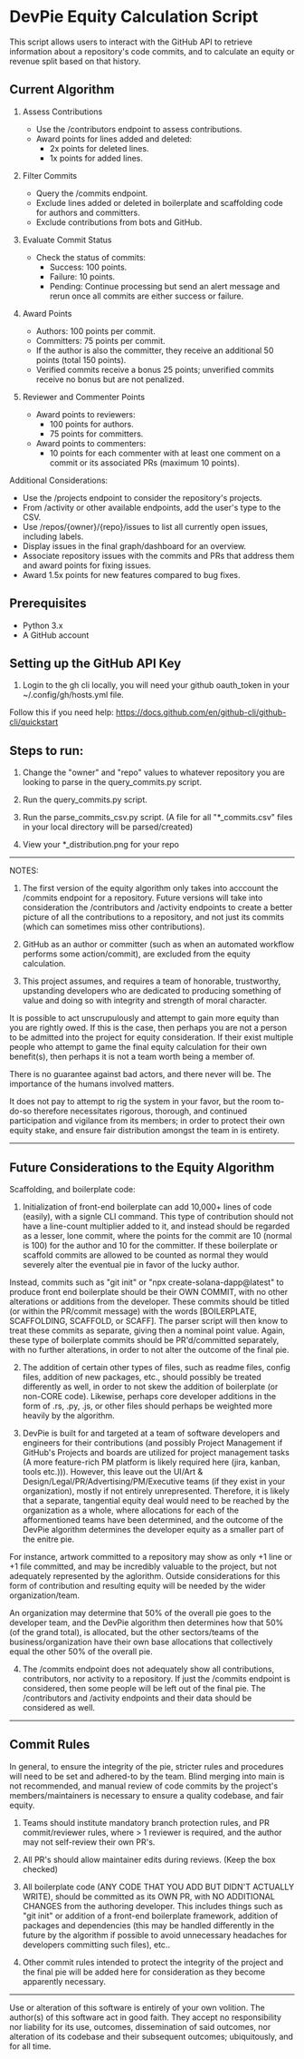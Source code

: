 # DevPie Equity Calculation Script

This script allows users to interact with the GitHub API to retrieve information about a repository's code commits, and to calculate an equity or revenue split based on that history.

## Current Algorithm

1. Assess Contributions
    - Use the /contributors endpoint to assess contributions.
    - Award points for lines added and deleted:
      - 2x points for deleted lines.
      - 1x points for added lines.

2. Filter Commits
    - Query the /commits endpoint.
    - Exclude lines added or deleted in boilerplate and scaffolding code for authors and committers.
    - Exclude contributions from bots and GitHub.

3. Evaluate Commit Status
    - Check the status of commits:
      - Success: 100 points.
      - Failure: 10 points.
      - Pending: Continue processing but send an alert message and rerun once all commits are either success or failure.

4. Award Points
    - Authors: 100 points per commit.
    - Committers: 75 points per commit.
    - If the author is also the committer, they receive an additional 50 points (total 150 points).
    - Verified commits receive a bonus 25 points; unverified commits receive no bonus but are not penalized.

6. Reviewer and Commenter Points
    - Award points to reviewers:
      - 100 points for authors.
      - 75 points for committers.
    - Award points to commenters:
      - 10 points for each commenter with at least one comment on a commit or its associated PRs (maximum 10 points).

Additional Considerations:
- Use the /projects endpoint to consider the repository's projects.
- From /activity or other available endpoints, add the user's type to the CSV.
- Use /repos/{owner}/{repo}/issues to list all currently open issues, including labels.
- Display issues in the final graph/dashboard for an overview.
- Associate repository issues with the commits and PRs that address them and award points for fixing issues.
- Award 1.5x points for new features compared to bug fixes.

## Prerequisites

- Python 3.x
- A GitHub account

## Setting up the GitHub API Key

1. Login to the gh cli locally, you will need your github oauth_token in your ~/.config/gh/hosts.yml file.

Follow this if you need help: https://docs.github.com/en/github-cli/github-cli/quickstart

## Steps to run:

1. Change the "owner" and "repo" values to whatever repository you are looking to parse in the query_commits.py script.

2. Run the query_commits.py script. 

3. Run the parse_commits_csv.py script. (A file for all "*_commits.csv" files in your local directory will be parsed/created)

4. View your *_distribution.png for your repo

---

NOTES: 

1. The first version of the equity algorithm only takes into acccount the /commits endpoint for a repository. Future versions will take into consideration the /contributors and /activity endpoints to create a better picture of all the contributions to a repository, and not just its commits (which can sometimes miss other contributions).

2. GitHub as an author or committer (such as when an automated workflow performs some action/commit), are excluded from the equity calculation.

3. This project assumes, and requires a team of honorable, trustworthy, upstanding developers who are dedicated to producing something of value and doing so with integrity and strength of moral character. 

It is possible to act unscrupulously and attempt to gain more equity than you are rightly owed. If this is the case, then perhaps you are not a person to be admitted into the project for equity consideration. If their exist multiple people who attempt to game the final equity calculation for their own benefit(s), then perhaps it is not a team worth being a member of. 

There is no guarantee against bad actors, and there never will be. The importance of the humans involved matters.

It does not pay to attempt to rig the system in your favor, but the room to-do-so therefore necessitates rigorous, thorough, and continued participation and vigilance from its members; in order to protect their own equity stake, and ensure fair distribution amongst the team in is entirety.

--- 

## Future Considerations to the Equity Algorithm

Scaffolding, and boilerplate code:
1. Initialization of front-end boilerplate can add 10,000+ lines of code (easily), with a signle CLI command. This type of contribution should not have a line-count multiplier added to it, and instead should be regarded as a lesser, lone commit, where the points for the commit are 10 (normal is 100) for the author and 10 for the committer. If these boilerplate or scaffold commits are allowed to be counted as normal they would severely alter the eventual pie in favor of the lucky author.

Instead, commits such as "git init" or "npx create-solana-dapp@latest" to produce front end boilerplate should be their OWN COMMIT, with no other alterations or additions from the developer. These commits should be titled (or within the PR/commit message) with the words [BOILERPLATE, SCAFFOLDING, SCAFFOLD, or SCAFF]. The parser script will then know to treat these commits as separate, giving then a nominal point value. Again, these type of boilerplate commits should be PR'd/committed separately, with no further alterations, in order to not alter the outcome of the final pie.

2. The addition of certain other types of files, such as readme files, config files, addition of new packages, etc., should possibly be treated differently as well, in order to not skew the addition of boilerplate (or non-CORE code). Likewise, perhaps core developer additions in the form of .rs, .py, .js, or other files should perhaps be weighted more heavily by the algorithm.

3. DevPie is built for and targeted at a team of software developers and engineers for their contributions (and possibly Project Management if GitHub's Projects and boards are utilized for project management tasks (A more feature-rich PM platform is likely required here (jira, kanban, tools etc.))). However, this leave out the UI/Art & Design/Legal/PR/Advertising/PM/Executive teams (if they exist in your organization), mostly if not entirely unrepresented. Therefore, it is likely that a separate, tangential equity deal would need to be reached by the organization as a whole, where allocations for each of the afformentioned teams have been determined, and the outcome of the DevPie algorithm determines the developer equity as a smaller part of the enitre pie.

For instance, artwork committed to a repository may show as only +1 line or +1 file committed, and may be incredibly valuable to the project, but not adequately represented by the aglorithm. Outside considerations for this form of contribution and resulting equity will be needed by the wider organization/team.

An organization may determine that 50% of the overall pie goes to the developer team, and the DevPie algorithm then determines how that 50% (of the grand total), is allocated, but the other sectors/teams of the business/organization have their own base allocations that collectively equal the other 50% of the overall pie.

4. The /commits endpoint does not adequately show all contributions, contributors, nor activity to a repository. If just the /commits endpoint is considered, then some people will be left out of the final pie. The /contributors and /activity endpoints and their data should be considered as well.

---

## Commit Rules

In general, to ensure the integrity of the pie, stricter rules and procedures will need to be set and adhered-to by the team. Blind merging into main is not recommended, and manual review of code commits by the project's members/maintainers is necessary to ensure a quality codebase, and fair equity.

1. Teams should institute mandatory branch protection rules, and PR commit/reviewer rules, where > 1 reviewer is required, and the author may not self-review their own PR's.

2. All PR's should allow maintainer edits during reviews. (Keep the box checked)

3. All boilerplate code (ANY CODE THAT YOU ADD BUT DIDN'T ACTUALLY WRITE), should be committed as its OWN PR, with NO ADDITIONAL CHANGES from the authoring developer. This includes things such as "git init" or addition of a front-end boilerplate framework, addition of packages and dependencies (this may be handled differently in the future by the algorithm if possible to avoid unnecessary headaches for developers committing such files), etc..

4. Other commit rules intended to protect the integrity of the project and the final pie will be added here for consideration as they become apparently necessary.

--- 

Use or alteration of this software is entirely of your own volition. The author(s) of this software act in good faith. They accept no responsibility nor liability for its use, outcomes, dissemination of said outcomes, nor alteration of its codebase and their subsequent outcomes; ubiquitously, and for all time.